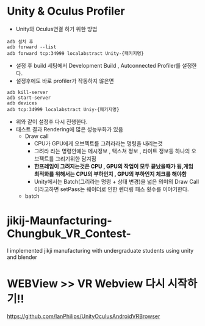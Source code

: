 # Unity & Oculus Profiler
* Unity와 Oculus연결 하기 위한 방법
```
adb 설치 후
adb forward --list
adb forward tcp:34999 localabstract Unity-{패키지명}
``` 
* 설정 후 build 세팅에서 Development Build , Autconnected Profiler를 설정한다.
* 설정후에도 바로 profiler가 작동하지 않은면
```
adb kill-server
adb start-server
adb devices 
adb tcp:34999 localabstract Uniy-{패키지명}
```
* 위와 같이 설정후 다시 진행한다.
* 태스트 결과 Rendering에 많은 성능부화가 있음
    * Draw call
        * CPU가 GPU에게 오브젝트를 그려라라는 명령을 내리는것
        * 그려라 라는 명령안에는 메시정보 , 택스쳐 정보 , 라이트 정보등 하나의 오브젝트를 그리기위한 담겨짐
        * **한프레임이 그려지는것은 CPU , GPU의 작업이 모두 끝났을때가 됨,게임 최적화를 위해서는 CPU의 부하인지 , GPU의 부하인지 체크를 해야함**
        * Unity에서는 Batch(그리라는 명령 + 상태 변경)을 넓은 의미의 Draw Call이라고하면 setPass는 쉐이더로 인한 렌더링 패스 횟수를 이야기한다.
    * batch 
    




# jikij-Maunfacturing-Chungbuk_VR_Contest-
I implemented jikji manufacturing with undergraduate students using unity and blender



# WEBView >> VR Webview 다시 시작하기!!
https://github.com/IanPhilips/UnityOculusAndroidVRBrowser

